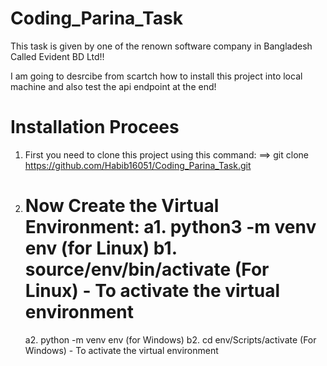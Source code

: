 # Coding_Parina_Task
This task is given by one of the renown software company in Bangladesh Called Evident BD Ltd!!

I am going to desrcibe from scartch how to install this project into local machine and also test the api endpoint at the end!

# Installation Procees
1. First you need to clone this project using this command:
==> git clone https://github.com/Habib16051/Coding_Parina_Task.git

2. Now Create the Virtual Environment:
   a1. python3 -m venv env (for Linux)
   b1. source/env/bin/activate (For Linux) - To activate the virtual environment
   ========================================
   a2. python -m venv env (for Windows)
   b2. cd env/Scripts/activate (For Windows) - To activate the virtual environment
   


